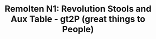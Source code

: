 ---
title: 'Remolten N1: Revolution Stools and Aux Table - gt2P (great things to People)'
layout: entry
presentation: side-by-side
object:
  - id: "2017-89-91"
order: 446
menu: false
---